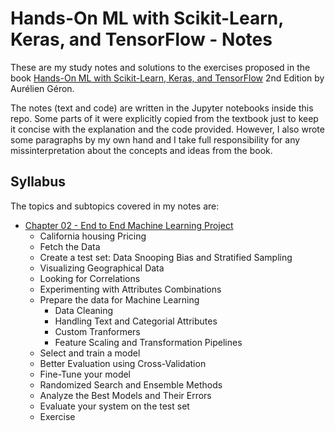 # Hands-On ML with Scikit-Learn, Keras, and TensorFlow - Notes

These are my study notes and solutions to the exercises proposed in the book [Hands-On ML with Scikit-Learn, Keras, and TensorFlow](https://www.amazon.com/Hands-Machine-Learning-Scikit-Learn-TensorFlow/dp/1492032646/ref=sr_1_1?crid=2VWQVFFWW3GPA&dchild=1&keywords=hands+on+machine+learning+with+scikit-learn+and+tensorflow+2&qid=1612033192&sprefix=handson+machine%2Caps%2C253&sr=8-1) 2nd Edition by Aurélien Géron.

The notes (text and code) are written in the Jupyter notebooks inside this repo. Some parts of it were explicitly copied from the textbook just to keep it concise with the explanation and the code provided. However, I also wrote some paragraphs by my own hand and I take full responsibility for any missinterpretation about the concepts and ideas from the book.

## Syllabus

The topics and subtopics covered in my notes are:

<ul>
  <li><a href="https://github.com/alexandrehsd/handson-ml-notes/blob/main/ch02_end_to_end_machine_learning_project.ipynb">Chapter 02 - End to End Machine Learning Project</a>
    <ul>
      <li>California housing Pricing</li>
      <li>Fetch the Data</li>
      <li>Create a test set: Data Snooping Bias and Stratified Sampling</li>
      <li>Visualizing Geographical Data</li>
      <li>Looking for Correlations</li>
      <li>Experimenting with Attributes Combinations</li>
      <li>Prepare the data for Machine Learning
        <ul>
          <li>Data Cleaning</li>
          <li>Handling Text and Categorial Attributes</li>
          <li>Custom Tranformers</li>
          <li>Feature Scaling and Transformation Pipelines</li>          
        </ul>
      </li>
      <li>Select and train a model</li>
      <li>Better Evaluation using Cross-Validation</li>
      <li>Fine-Tune your model</li>
      <li>Randomized Search and Ensemble Methods</li>
      <li>Analyze the Best Models and Their Errors</li>
      <li>Evaluate your system on the test set</li>
      <li>Exercise</li>
   </ul>
 </li>
</ul>

